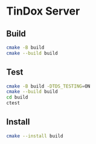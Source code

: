 # TinDox Server

## Build

```bash
cmake -B build
cmake --build build
```

## Test

```bash
cmake -B build -DTDS_TESTING=ON
cmake --build build
cd build
ctest
```

## Install

```bash
cmake --install build
```
